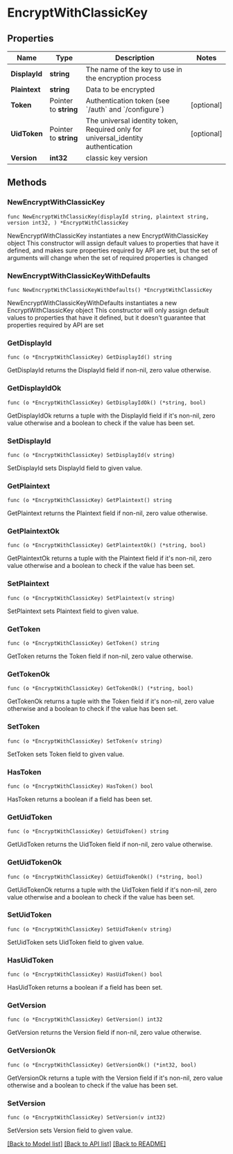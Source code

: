 # EncryptWithClassicKey

## Properties

Name | Type | Description | Notes
------------ | ------------- | ------------- | -------------
**DisplayId** | **string** | The name of the key to use in the encryption process | 
**Plaintext** | **string** | Data to be encrypted | 
**Token** | Pointer to **string** | Authentication token (see &#x60;/auth&#x60; and &#x60;/configure&#x60;) | [optional] 
**UidToken** | Pointer to **string** | The universal identity token, Required only for universal_identity authentication | [optional] 
**Version** | **int32** | classic key version | 

## Methods

### NewEncryptWithClassicKey

`func NewEncryptWithClassicKey(displayId string, plaintext string, version int32, ) *EncryptWithClassicKey`

NewEncryptWithClassicKey instantiates a new EncryptWithClassicKey object
This constructor will assign default values to properties that have it defined,
and makes sure properties required by API are set, but the set of arguments
will change when the set of required properties is changed

### NewEncryptWithClassicKeyWithDefaults

`func NewEncryptWithClassicKeyWithDefaults() *EncryptWithClassicKey`

NewEncryptWithClassicKeyWithDefaults instantiates a new EncryptWithClassicKey object
This constructor will only assign default values to properties that have it defined,
but it doesn't guarantee that properties required by API are set

### GetDisplayId

`func (o *EncryptWithClassicKey) GetDisplayId() string`

GetDisplayId returns the DisplayId field if non-nil, zero value otherwise.

### GetDisplayIdOk

`func (o *EncryptWithClassicKey) GetDisplayIdOk() (*string, bool)`

GetDisplayIdOk returns a tuple with the DisplayId field if it's non-nil, zero value otherwise
and a boolean to check if the value has been set.

### SetDisplayId

`func (o *EncryptWithClassicKey) SetDisplayId(v string)`

SetDisplayId sets DisplayId field to given value.


### GetPlaintext

`func (o *EncryptWithClassicKey) GetPlaintext() string`

GetPlaintext returns the Plaintext field if non-nil, zero value otherwise.

### GetPlaintextOk

`func (o *EncryptWithClassicKey) GetPlaintextOk() (*string, bool)`

GetPlaintextOk returns a tuple with the Plaintext field if it's non-nil, zero value otherwise
and a boolean to check if the value has been set.

### SetPlaintext

`func (o *EncryptWithClassicKey) SetPlaintext(v string)`

SetPlaintext sets Plaintext field to given value.


### GetToken

`func (o *EncryptWithClassicKey) GetToken() string`

GetToken returns the Token field if non-nil, zero value otherwise.

### GetTokenOk

`func (o *EncryptWithClassicKey) GetTokenOk() (*string, bool)`

GetTokenOk returns a tuple with the Token field if it's non-nil, zero value otherwise
and a boolean to check if the value has been set.

### SetToken

`func (o *EncryptWithClassicKey) SetToken(v string)`

SetToken sets Token field to given value.

### HasToken

`func (o *EncryptWithClassicKey) HasToken() bool`

HasToken returns a boolean if a field has been set.

### GetUidToken

`func (o *EncryptWithClassicKey) GetUidToken() string`

GetUidToken returns the UidToken field if non-nil, zero value otherwise.

### GetUidTokenOk

`func (o *EncryptWithClassicKey) GetUidTokenOk() (*string, bool)`

GetUidTokenOk returns a tuple with the UidToken field if it's non-nil, zero value otherwise
and a boolean to check if the value has been set.

### SetUidToken

`func (o *EncryptWithClassicKey) SetUidToken(v string)`

SetUidToken sets UidToken field to given value.

### HasUidToken

`func (o *EncryptWithClassicKey) HasUidToken() bool`

HasUidToken returns a boolean if a field has been set.

### GetVersion

`func (o *EncryptWithClassicKey) GetVersion() int32`

GetVersion returns the Version field if non-nil, zero value otherwise.

### GetVersionOk

`func (o *EncryptWithClassicKey) GetVersionOk() (*int32, bool)`

GetVersionOk returns a tuple with the Version field if it's non-nil, zero value otherwise
and a boolean to check if the value has been set.

### SetVersion

`func (o *EncryptWithClassicKey) SetVersion(v int32)`

SetVersion sets Version field to given value.



[[Back to Model list]](../README.md#documentation-for-models) [[Back to API list]](../README.md#documentation-for-api-endpoints) [[Back to README]](../README.md)


